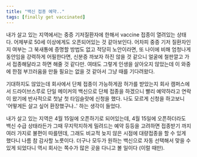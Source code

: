 ```yaml
---
title: "백신 접종 예약.."
tags: [finally get vaccinated]
---
```


내가 살고 있는 지역에서는 중증 기저질환자에 한해서 vaccine 접종이 열려있는 상태다. 어제부로 50세 이상에게도 오픈되어있는 것 같아보인다. 어차피 중증 기저 질환자인지 여부는 그 북새통에 증명할 방법도 없고 적당히 노안이라면, 또 나이에 비해 엄청나게 동안임을 강력하게 어필한다면, 신분증 까보자 하진 않을 것 같으니 얼굴에 철판깔고 가서 접종해달라고 하면 해줄 것 같다만. 여태도 그렇게 인생을 살아오지 않았는데 이 와중에 한점 부끄러움을 만들 필요는 없을 것 같아서 그냥 때를 기다려왔다. 

기대하지도 않았는데 회사에서 단체 접종이 가능하게끔 허가를 받았는지 회사 캠퍼스에서 드라이브스루로 단일 메이커의 백신으로 단체 접종을 하겠으니 빨리 예약하라고 연락이 왔기에 반사적으로 첫날 첫 타임슬랏에 신청을 했다. 나도 모르게 신청을 하고보니 '어떻게든 살고 싶어 환장했구나..' 하는 생각이 들었다. 

내가 살고 있는 지역은 4월 15일에 오픈하기로 되어있는데, 4월 15일에 오픈하더라도 백신 수급 상태라든가 그때 무지막지하게 밀려드는 예약 등등을 고려하면 접종받기 까지 여러 가지로 불편이 따를텐데, 그래도 비교적 늦지 않은 시점에 대량접종을 할 수 있게 했다니 나름 참 감사할 노릇이다. 더구나 모두가 원하는 백신으로 자동 선택해서 맞을 수 있게 되었다니 역시 회사는 쪽수가 많은 곳을 다니고 볼 일이다 (이럴 때만).
